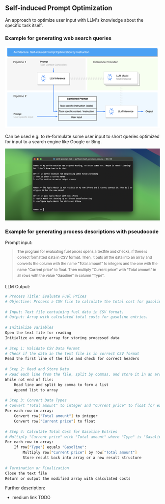 ## Self-induced Prompt Optimization
An approach to optimize user input with LLM's knowledge about the specific task itself.

### Example for generating web search queries

![alt SPO Process](media/Self_induced_prompt_opt_process.jpg)

Can be used e.g. to re-formulate some user input to short queries optimized for input to a search engine like Google or Bing.

![alt Example for generating search queries](media/example_SPO_websearch.png)

### Example for generating process descriptions with pseudocode

Prompt input:

> <sup>The program for evaluating fuel prices opens a textfile and checks, if there is correct formatted data in CSV format. Then, it puts all the data into an array and converts the column with the name "Total amount" to integers and the one with the name "Current price" to float. Then multiply "Current price" with "Total amount" in all rows with the value "Gasoline" in column "Type". </sup>

LLM Output:

``` bash
# Process Title: Evaluate Fuel Prices
# Objective: Process a CSV file to calculate the total cost for gasoline entries.

# Input: Text file containing fuel data in CSV format.
# Output: Array with calculated total costs for gasoline entries.

# Initialize variables
Open the text file for reading
Initialize an empty array for storing processed data

# Step 1: Validate CSV Data Format
# Check if the data in the text file is in correct CSV format
Read the first line of the file and check for correct headers

# Step 2: Read and Store Data
# Read each line from the file, split by commas, and store it in an array
While not end of file:
    Read line and split by comma to form a list
    Append list to array

# Step 3: Convert Data Types
# Convert "Total amount" to integer and "Current price" to float for each entry
For each row in array:
    Convert row["Total amount"] to integer
    Convert row["Current price"] to float

# Step 4: Calculate Total Cost for Gasoline Entries
# Multiply "Current price" with "Total amount" where "Type" is "Gasoline"
For each row in array:
    If row["Type"] equals "Gasoline":
        Multiply row["Current price"] by row["Total amount"]
        Store result back into array or a new result structure

# Termination or Finalization
Close the text file
Return or output the modified array with calculated costs
```



Further description:
- medium link TODO
